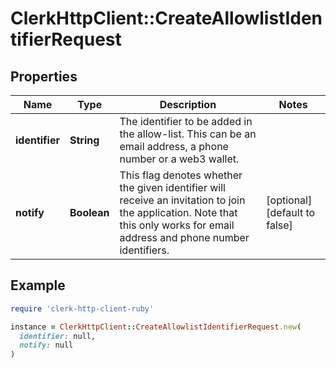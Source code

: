 # ClerkHttpClient::CreateAllowlistIdentifierRequest

## Properties

| Name | Type | Description | Notes |
| ---- | ---- | ----------- | ----- |
| **identifier** | **String** | The identifier to be added in the allow-list. This can be an email address, a phone number or a web3 wallet. |  |
| **notify** | **Boolean** | This flag denotes whether the given identifier will receive an invitation to join the application. Note that this only works for email address and phone number identifiers. | [optional][default to false] |

## Example

```ruby
require 'clerk-http-client-ruby'

instance = ClerkHttpClient::CreateAllowlistIdentifierRequest.new(
  identifier: null,
  notify: null
)
```

